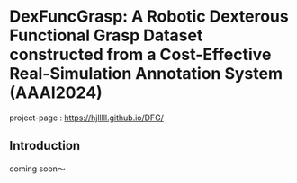 # DexFuncGrasp: A Robotic Dexterous Functional Grasp Dataset constructed from a Cost-Effective Real-Simulation Annotation System (AAAI2024)
project-page : https://hjlllll.github.io/DFG/
<!--img src="method-pipeline.png" width="840px"-->
## Introduction
coming soon～
